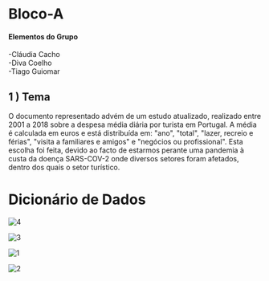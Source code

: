 # Bloco-A

#### Elementos do Grupo

  -Cláudia Cacho <br>
  -Diva Coelho <br>
  -Tiago Guiomar
  
  
## 1 ) Tema
  O documento representado advém de um estudo atualizado, realizado entre 2001 a 2018 sobre a despesa média diária por turista em Portugal. A média é calculada em euros e está distribuída em: "ano", "total", "lazer, recreio e férias", "visita a familiares e amigos" e  "negócios ou profissional". Esta escolha foi feita, devido ao facto de estarmos perante uma pandemia à custa da doença SARS-COV-2 onde diversos setores foram afetados, dentro dos quais o setor turístico.
  
# Dicionário de Dados


![4](https://user-images.githubusercontent.com/66250672/83680415-d8f9f400-a5d8-11ea-9a7f-edb9f568cdbe.PNG)


![3](https://user-images.githubusercontent.com/66250672/83677874-be258080-a5d4-11ea-9d98-a5dba8a396b8.PNG)


![1](https://user-images.githubusercontent.com/66250672/83678258-60ddff00-a5d5-11ea-9141-7f133b8a70a2.PNG)


![2](https://user-images.githubusercontent.com/66250672/83677870-bd8cea00-a5d4-11ea-8d74-158c1076a2c5.PNG)
